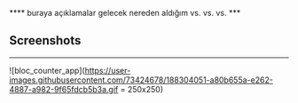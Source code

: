 **** buraya açıklamalar gelecek nereden aldığım vs. vs. vs. ***

## Screenshots

---

![bloc_counter_app](https://user-images.githubusercontent.com/73424678/188304051-a80b655a-e262-4887-a982-9f65fdcb5b3a.gif = 250x250)
